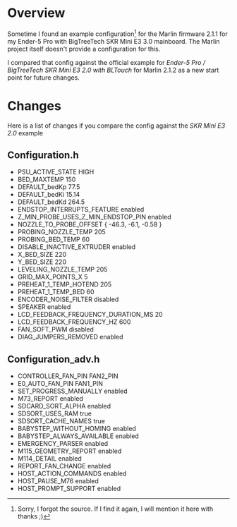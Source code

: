 # Overview
Sometime I found an example configuration[^1] for the Marlin firmware 2.1.1 for my Ender-5 Pro with BigTreeTech SKR Mini E3 3.0 mainboard. The Marlin project itself doesn't provide a configuration for this.

I compared that config against the official example for *Ender-5 Pro / BigTreeTech SKR Mini E3 2.0 with BLTouch* for Marlin 2.1.2 as a new start point for future changes.

# Changes
Here is a list of changes if you compare the config against the *SKR Mini E3 2.0* example

## Configuration.h
- PSU_ACTIVE_STATE HIGH
- BED_MAXTEMP 150
- DEFAULT_bedKp 77.5
- DEFAULT_bedKi 15.14
- DEFAULT_bedKd 264.5
- ENDSTOP_INTERRUPTS_FEATURE enabled
- Z_MIN_PROBE_USES_Z_MIN_ENDSTOP_PIN enabled
- NOZZLE_TO_PROBE_OFFSET { -46.3, -6.1, -0.58 }
- PROBING_NOZZLE_TEMP 205
- PROBING_BED_TEMP 60
- DISABLE_INACTIVE_EXTRUDER enabled
- X_BED_SIZE 220
- Y_BED_SIZE 220
- LEVELING_NOZZLE_TEMP 205
- GRID_MAX_POINTS_X 5
- PREHEAT_1_TEMP_HOTEND 205
- PREHEAT_1_TEMP_BED 60
- ENCODER_NOISE_FILTER disabled
- SPEAKER enabled
- LCD_FEEDBACK_FREQUENCY_DURATION_MS 20
- LCD_FEEDBACK_FREQUENCY_HZ 600
- FAN_SOFT_PWM disabled
- DIAG_JUMPERS_REMOVED enabled

## Configuration_adv.h
- CONTROLLER_FAN_PIN FAN2_PIN
- E0_AUTO_FAN_PIN FAN1_PIN
- SET_PROGRESS_MANUALLY enabled
- M73_REPORT enabled
- SDCARD_SORT_ALPHA enabled
- SDSORT_USES_RAM true
- SDSORT_CACHE_NAMES true
- BABYSTEP_WITHOUT_HOMING enabled
- BABYSTEP_ALWAYS_AVAILABLE enabled
- EMERGENCY_PARSER enabled
- M115_GEOMETRY_REPORT enabled
- M114_DETAIL enabled
- REPORT_FAN_CHANGE enabled
- HOST_ACTION_COMMANDS enabled
- HOST_PAUSE_M76 enabled
- HOST_PROMPT_SUPPORT enabled

[^1]: Sorry, I forgot the source. If I find it again, I will mention it here with thanks ;)